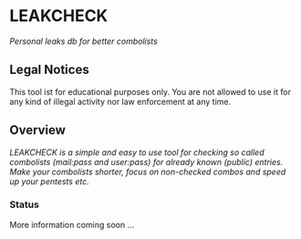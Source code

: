 # LEAKCHECK
<p><i>Personal leaks db for better combolists</i></p>

<h2>Legal Notices</h2>
<p>This tool ist for educational purposes only. You are not allowed to use it for any kind of illegal activity nor law enforcement at any time.</p>

<h2>Overview</h2>
<p><i>LEAKCHECK is a simple and easy to use tool for checking so called combolists (mail:pass and user:pass) for already known (public) entries. Make your combolists shorter, focus on non-checked combos and speed up your pentests etc.</i></p>

<h3>Status</h3>
<p>More information coming soon ...</p>
